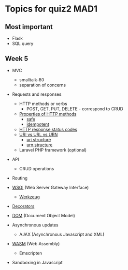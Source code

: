 # Topics for quiz2 MAD1

## Most important
- Flask
- SQL query

## Week 5

- MVC
	- smalltalk-80
	- separation of concerns

- Requests and responses
	- HTTP methods or verbs
		- POST, GET, PUT, DELETE - correspond to CRUD
	- [Properties of HTTP methods](https://datatracker.ietf.org/doc/html/rfc7231#section-4.2.1)
		- [safe](https://developer.mozilla.org/en-US/docs/Glossary/Safe/HTTP)
		- [idempotent](https://developer.mozilla.org/en-US/docs/Glossary/Idempotent)
	- [HTTP response status codes](https://developer.mozilla.org/en-US/docs/Web/HTTP/Status)
	- [URI vs URL vs URN](https://levelup.gitconnected.com/what-is-the-difference-between-a-uri-url-and-urn-6c6ea3b49bf0)
		- [uri structure](https://miro.medium.com/max/1400/1*bmrPZ9HbzIK2Yh4dr7rS2w.png)
		- [urn structure](https://miro.medium.com/max/1400/1*MF88hnKeHHiGWY30tzPnxg.png)
	- Laravel PHP framework (optional)

- API
	- CRUD operations

- Routing

- [WSGI](https://wsgi.readthedocs.io/en/latest/learn.html) (Web Server Gateway Interface)
	- [Werkzeug](https://werkzeug.palletsprojects.com/en/2.0.x/)

- [Decorators](https://www.datacamp.com/community/tutorials/decorators-python)

- [DOM](https://bitsofco.de/what-exactly-is-the-dom/) (Document Object Model)

- Asynchronous updates
	- AJAX (Asynchronous Javascript and XML)

- [WASM](https://webassembly.org/docs/faq/) (Web Assembly)
	- Emscripten

- Sandboxing in Javascript
